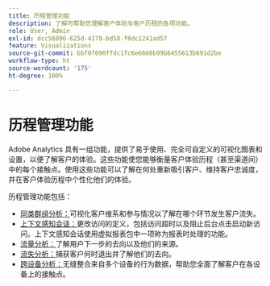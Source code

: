 ```yaml
---
title: 历程管理功能
description: 了解可帮助您理解客户体验与客户历程的各项功能。
role: User, Admin
exl-id: dcc56996-625d-4179-bd58-f0dc1241ad57
feature: Visualizations
source-git-commit: bbf0f690ffdc1fc6e6666b99b6455613b691d2be
workflow-type: ht
source-wordcount: '175'
ht-degree: 100%

---
```


# 历程管理功能

Adobe Analytics 具有一组功能，提供了易于使用、完全可自定义的可视化图表和设置，以便了解客户的体验。这些功能使您能够衡量客户体验历程（甚至渠道间）中的每个接触点。使用这些功能可以了解在何处重新吸引客户、维持客户忠诚度，并在客户体验历程中个性化他们的体验。

历程管理功能包括：

* [同类群组分析：](visualizations/cohort-table/cohort-analysis.md)可视化客户维系和参与情况以了解在哪个环节发生客户流失。
* [上下文感知会话：](../../components/vrs/vrs-report-time-processing.md)更改访问的定义，包括访问超时以及阻止后台点击启动新访问。上下文感知会话使用虚拟报表包中一项称为报表时处理的功能。
* [流量分析：](visualizations/c-flow/flow.md)了解用户下一步的去向以及他们的来源。
* [流失分析：](visualizations/fallout/fallout-flow.md)捕获客户何时退出并了解他们的去向。
* [跨设备分析：](../../components/cda/overview.md)无缝整合来自多个设备的行为数据，帮助您全面了解客户在各设备上的接触点。
